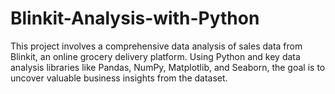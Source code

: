 # Blinkit-Analysis-with-Python
This project involves a comprehensive data analysis of sales data from Blinkit, an online grocery delivery platform. Using Python and key data analysis libraries like Pandas, NumPy, Matplotlib, and Seaborn, the goal is to uncover valuable business insights from the dataset.
